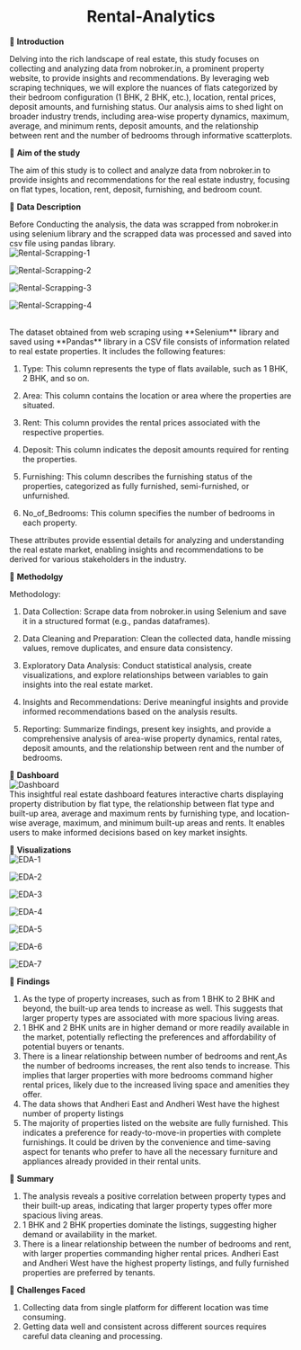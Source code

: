 <h1 align="center" >Rental-Analytics</h1>
                                              
🔘 **Introduction**

Delving into the rich landscape of real estate, this study focuses on collecting and analyzing data from nobroker.in, a prominent property website, to provide insights and recommendations. By leveraging web scraping techniques, we will explore the nuances of flats categorized by their bedroom configuration (1 BHK, 2 BHK, etc.), location, rental prices, deposit amounts, and furnishing status. Our analysis aims to shed light on broader industry trends, including area-wise property dynamics, maximum, average, and minimum rents, deposit amounts, and the relationship between rent and the number of bedrooms through informative scatterplots.

🔘 **Aim of the study**

The aim of this study is to collect and analyze data from nobroker.in to provide insights and recommendations for the real estate industry, focusing on flat types, location, rent, deposit, furnishing, and bedroom count.

🔘 **Data Description**

Before Conducting the analysis, the data was scrapped from nobroker.in using selenium library and the scrapped data was processed and saved into csv file using pandas library.<br>
<img src="https://i.ibb.co/pK91SvS/Rental-Scrapping-1.png" alt="Rental-Scrapping-1" border="0">
<p></p>
<img src="https://i.ibb.co/w6Xz0r5/Rental-Scrapping-2.png" alt="Rental-Scrapping-2" border="0">
<p></p>
<img src="https://i.ibb.co/K2rbtQh/Rental-Scrapping-3.png" alt="Rental-Scrapping-3" border="0">
<p></p>
<img src="https://i.ibb.co/tcxsc0T/Rental-Scrapping-4.png" alt="Rental-Scrapping-4" border="0">
<p></p>
<br>
The dataset obtained from web scraping using **Selenium** library and saved using **Pandas** library in a CSV file consists of information related to real estate properties. It includes the following features:

1. Type: This column represents the type of flats available, such as 1 BHK, 2 BHK, and so on.

2. Area: This column contains the location or area where the properties are situated.

3. Rent: This column provides the rental prices associated with the respective properties.

4. Deposit: This column indicates the deposit amounts required for renting the properties.

5. Furnishing: This column describes the furnishing status of the properties, categorized as fully furnished, semi-furnished, or unfurnished.

6. No_of_Bedrooms: This column specifies the number of bedrooms in each property.

These attributes provide essential details for analyzing and understanding the real estate market, enabling insights and recommendations to be derived for various stakeholders in the industry.

🔘 **Methodolgy**

Methodology:

1. Data Collection: Scrape data from nobroker.in using Selenium and save it in a structured format (e.g., pandas dataframes).

2. Data Cleaning and Preparation: Clean the collected data, handle missing values, remove duplicates, and ensure data consistency.

3. Exploratory Data Analysis: Conduct statistical analysis, create visualizations, and explore relationships between variables to gain insights into the real estate market.

4. Insights and Recommendations: Derive meaningful insights and provide informed recommendations based on the analysis results.

5. Reporting: Summarize findings, present key insights, and provide a comprehensive analysis of area-wise property dynamics, rental rates, deposit amounts, and the relationship between rent and the number of bedrooms.

🔘 **Dashboard**<br>
<img src="https://i.ibb.co/zSfBP2V/Dashboard.png" alt="Dashboard" border="0"><br>
This insightful real estate dashboard features interactive charts displaying property distribution by flat type, the relationship between flat type and built-up area, average and maximum rents by furnishing type, and location-wise average, maximum, and minimum built-up areas and rents. It enables users to make informed decisions based on key market insights.

🔘 **Visualizations**<br>
<img src="https://i.ibb.co/xzKMTKB/EDA-1.png" alt="EDA-1" border="0">
<p></p>
<img src="https://i.ibb.co/7YbRPY2/EDA-2.png" alt="EDA-2" border="0">
<p></p>
<img src="https://i.ibb.co/WyHhqPV/EDA-3.png" alt="EDA-3" border="0">
<p></p>
<img src="https://i.ibb.co/3vPx31X/EDA-4.png" alt="EDA-4" border="0">
<p></p>
<img src="https://i.ibb.co/YDNR4MP/EDA-5.png" alt="EDA-5" border="0">
<p></p>
<img src="https://i.ibb.co/cr3DV1z/EDA-6.png" alt="EDA-6" border="0">
<p></p>
<img src="https://i.ibb.co/h2NqKLG/EDA-7.png" alt="EDA-7" border="0">
<p></p>

🔘 **Findings**

1.  As the type of property increases, such as from 1 BHK to 2 BHK and beyond, the built-up area tends to increase as well. This suggests that larger property types are associated with more spacious living areas.
2. 1 BHK and 2 BHK units are in higher demand or more readily available in the market, potentially reflecting the preferences and affordability of potential buyers or tenants.
3. There is a linear relationship between number of bedrooms and rent,As the number of bedrooms increases, the rent also tends to increase. This implies that larger properties with more bedrooms command higher rental prices, likely due to the increased living space and amenities they offer.
4. The data shows that Andheri East and Andheri West have the highest number of property listings
5. The majority of properties listed on the website are fully furnished. This indicates a preference for ready-to-move-in properties with complete furnishings. It could be driven by the convenience and time-saving aspect for tenants who prefer to have all the necessary furniture and appliances already provided in their rental units.  


🔘 **Summary**

1. The analysis reveals a positive correlation between property types and their built-up areas, indicating that larger property types offer more spacious living areas.
2. 1 BHK and 2 BHK properties dominate the listings, suggesting higher demand or availability in the market.
3. There is a linear relationship between the number of bedrooms and rent, with larger properties commanding higher rental prices. Andheri East and Andheri West have the highest property listings, and fully furnished properties are preferred by tenants.

🔘 **Challenges Faced**

1. Collecting data from single platform for different location was time consuming.
2. Getting data well and consistent across different sources requires careful data cleaning and processing.
